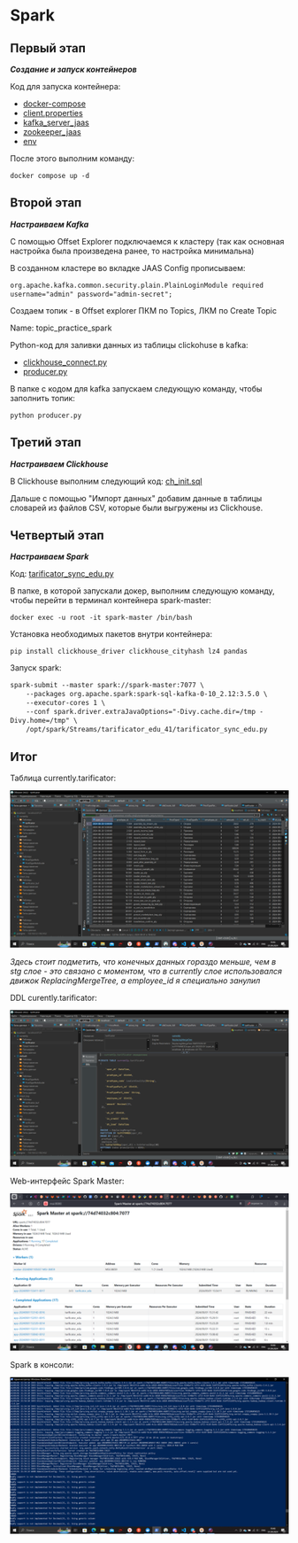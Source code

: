 # Spark

## Первый этап

***Создание и запуск контейнеров***

Код для запуска контейнера: 

* [docker-compose](./docker/docker-compose.yml)
* [client.properties](./docker/client.properties)
* [kafka_server_jaas](./docker/kafka_server_jaas.conf)
* [zookeeper_jaas](./docker/zookeeper_jaas.conf)
* [env](./docker/.env)

После этого выполним команду:

```shell
docker compose up -d
```

## Второй этап

***Настраиваем Kafka***

С помощью Offset Explorer подключаемся к кластеру (так как основная настройка была произведена ранее, то настройка минимальна)

В созданном кластере во вкладке JAAS Config прописываем:

```shell
org.apache.kafka.common.security.plain.PlainLoginModule required username="admin" password="admin-secret";
```

Создаем топик - в Offset explorer ПКМ по Topics, ЛКМ по Create Topic

Name: topic_practice_spark

Python-код для заливки данных из таблицы clickohuse в kafka:

* [clickhouse_connect.py](./kafka-python/clickhouse_connect.py)
* [producer.py](./kafka-python/producer.py)

В папке с кодом для kafka запускаем следующую команду, чтобы заполнить топик:

```shell
python producer.py
```

## Третий этап

***Настраиваем Clickhouse***

В Clickhouse выполним следующий код: [ch_init.sql](./clickhouse-sql/ch_init.sql)

Дальше с помощью "Импорт данных" добавим данные в таблицы словарей из файлов CSV, которые были выгружены из Clickhouse.

## Четвертый этап

***Настраиваем Spark***

Код: [tarificator_sync_edu.py](./Streams/tarificator_edu_41/tarificator_sync_edu.py)

В папке, в которой запускали докер, выполним следующую команду, чтобы перейти в терминал контейнера spark-master:

```shell
docker exec -u root -it spark-master /bin/bash
```

Установка необходимых пакетов внутри контейнера:

```shell
pip install clickhouse_driver clickhouse_cityhash lz4 pandas
```

Запуск spark:

```shell
spark-submit --master spark://spark-master:7077 \
    --packages org.apache.spark:spark-sql-kafka-0-10_2.12:3.5.0 \
    --executor-cores 1 \
    --conf spark.driver.extraJavaOptions="-Divy.cache.dir=/tmp -Divy.home=/tmp" \
    /opt/spark/Streams/tarificator_edu_41/tarificator_sync_edu.py
```

## Итог

Таблица currently.tarificator:

![Конечная таблица tarificator](./img/currently_tarificator.png "currently.tarificator")

*Здесь стоит подметить, что конечных данных гораздо меньше, чем в stg слое - это связано с моментом, что в currently слое использовался движок ReplacingMergeTree, а employee_id я специально занулил*

DDL curently.tarificator:

![DDL tarificator](./img/DDL_tarificator.png "DDL currently.tarificator")

Web-интерфейс Spark Master:

![web spark master](./img/Spark_Master_web.png "web spark master")

Spark в консоли:

![console spark master](./img/Spark_Master_console.png "console spark master")
